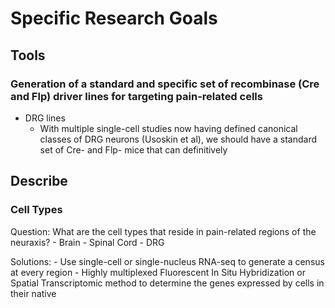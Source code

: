 # Specific Research Goals

## Tools

### Generation of a standard and specific set of recombinase (Cre and Flp) driver lines for targeting pain-related cells
- DRG lines
    - With multiple single-cell studies now having defined canonical classes of DRG neurons (Usoskin et al), we should have a standard set of Cre- and Flp- mice that can definitively 


## Describe

### Cell Types

Question: What are the cell types that reside in pain-related regions of the neuraxis?
	- Brain
	- Spinal Cord
	- DRG
 
 Solutions:
 	- Use single-cell or single-nucleus RNA-seq to generate a census at every region
 	- Highly multiplexed Fluorescent In Situ Hybridization or Spatial Transcriptomic method to determine the genes expressed by cells in their native 
 




